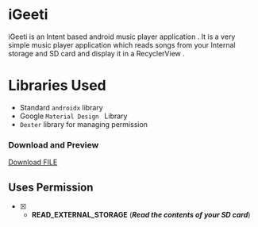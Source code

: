 # iGeeti
iGeeti is an Intent based android music player application .
It is a very simple music player application which reads songs from your 
Internal storage and SD card and display it in a RecyclerView .

# Libraries Used

- Standard `androidx` library
- Google `Material Design ` Library
- `Dexter` library for managing permission 

### Download and Preview 

<a id="raw-url" href="https://raw.githubusercontent.com/Soumodip-Paul/iGeeti/master/app-debug.apk">Download FILE</a>

## Uses Permission

- [x] - __READ_EXTERNAL_STORAGE__ (***Read the contents of your SD card***)
